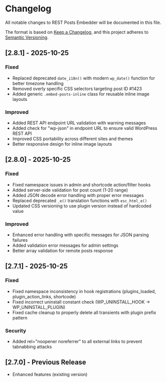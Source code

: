 # Changelog

All notable changes to REST Posts Embedder will be documented in this file.

The format is based on [Keep a Changelog](https://keepachangelog.com/en/1.0.0/),
and this project adheres to [Semantic Versioning](https://semver.org/spec/v2.0.0.html).

## [2.8.1] - 2025-10-25

### Fixed
- Replaced deprecated `date_i18n()` with modern `wp_date()` function for better timezone handling
- Removed overly specific CSS selectors targeting post ID #1423
- Added generic `.embed-posts-inline` class for reusable inline image layouts

### Improved
- Added REST API endpoint URL validation with warning messages
- Added check for "wp-json" in endpoint URL to ensure valid WordPress REST API
- Improved CSS portability across different sites and themes
- Better responsive design for inline image layouts

## [2.8.0] - 2025-10-25

### Fixed
- Fixed namespace issues in admin and shortcode action/filter hooks
- Added server-side validation for post count (1-20 range)
- Added JSON decode error handling with proper error messages
- Replaced deprecated `_e()` translation functions with `esc_html_e()`
- Updated CSS versioning to use plugin version instead of hardcoded value

### Improved
- Enhanced error handling with specific messages for JSON parsing failures
- Added validation error messages for admin settings
- Better array validation for remote posts response

## [2.7.1] - 2025-10-25

### Fixed
- Fixed namespace inconsistency in hook registrations (plugins_loaded, plugin_action_links, shortcode)
- Fixed incorrect uninstall constant check (WP_UNINSTALL_HOOK → WP_UNINSTALL_PLUGIN)
- Fixed cache cleanup to properly delete all transients with plugin prefix pattern

### Security
- Added rel="noopener noreferrer" to all external links to prevent tabnabbing attacks

## [2.7.0] - Previous Release
- Enhanced features (existing version)
